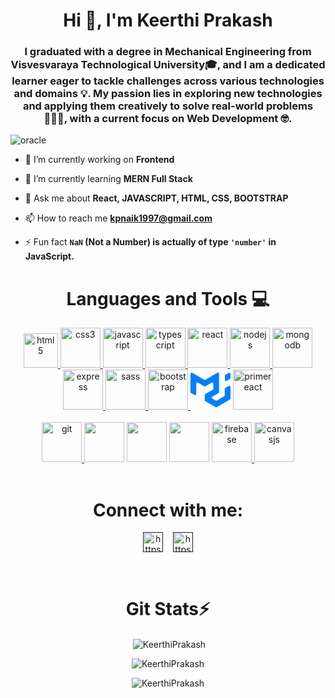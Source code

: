 <h1 align="center">Hi 👋, I'm Keerthi Prakash</h1>
<h3 align="center">I graduated with a degree in Mechanical Engineering from Visvesvaraya Technological University🎓, and I am a dedicated learner eager to tackle challenges across various technologies and domains 💡. My passion lies in exploring new technologies and applying them creatively to solve real-world problems 👨🏻‍💻, with a current focus on Web Development 🤓.</h3>

 <img src="https://itproger.com/img/courses/1562742594.png" alt="oracle" />

- 🔭 I’m currently working on **Frontend**

- 🌱 I’m currently learning **MERN Full Stack**

- 💬 Ask me about **React, JAVASCRIPT, HTML, CSS, BOOTSTRAP**

- 📫 How to reach me **kpnaik1997@gmail.com**

- ⚡ Fun fact **`NaN` (Not a Number) is actually of type `'number'` in JavaScript.**

 
<h1 align="center">Languages and Tools 💻</h1>
 
<div align="center">
<a href="https://www.w3.org/html/" target="_blank" rel="noreferrer">
<img src="https://user-images.githubusercontent.com/112663758/210388665-9ed02ede-ad9e-459d-85be-5e34641130d4.png"
      alt="html5" width="55" height="55" />
</a>
<a href="https://www.w3schools.com/css/" target="_blank" rel="noreferrer">
<img src="https://user-images.githubusercontent.com/112663758/210388688-e847fdea-bb47-40ad-a6be-fc625e9ab187.png"
      alt="css3" width="64" height="64" />
</a>
<a href="https://developer.mozilla.org/en-US/docs/Web/JavaScript" target="_blank" rel="noreferrer">
<img src="https://user-images.githubusercontent.com/112663758/210388778-02df2a2b-a44f-40d0-9437-05d3a10a04c7.png"
      alt="javascript" width="64" height="64" />
</a>
<a href="https://www.typescriptlang.org/" target="_blank" rel="noreferrer">
<img src="https://user-images.githubusercontent.com/112663758/210388831-ff19931d-6ce2-4caa-8bfe-8f024e0a0c73.png"
      alt="typescript" width="64" height="64" />
</a>
 
  <a href="https://reactjs.org/" target="_blank" rel="noreferrer">
<img src="https://user-images.githubusercontent.com/112663758/210388813-f37ef023-fcf4-4b9d-8989-bde12cb74779.png"
      alt="react" width="64" height="64" />
</a>
<a href="https://nodejs.org" target="_blank" rel="noreferrer">
<img src="https://user-images.githubusercontent.com/112663758/210388907-1bd52beb-3f7a-42db-ab89-8b427301a027.png"
      alt="nodejs" width="64" height="64" />
</a>
<a href="https://www.mongodb.com/" target="_blank" rel="noreferrer">
<img src="https://user-images.githubusercontent.com/112663758/210388974-9c55cfd5-a69d-409a-a8b8-57980f3891ae.png"
      alt="mongodb" width="64" height="64" />
</a>
<a href="https://expressjs.com" target="_blank" rel="noreferrer">
<img src="https://user-images.githubusercontent.com/112663758/210388937-e16fb26c-6b1e-418f-8b0d-98441e4f1b52.png"
      alt="express" width="64" height="64" />
</a>
<!--   <a href="https://www.mysql.com/" target="_blank" rel="noreferrer">
<img src="https://raw.githubusercontent.com/devicons/devicon/master/icons/mysql/mysql-original-wordmark.svg"
      alt="mysql" width="64" height="64" />
</a> -->
<a href="https://sass-lang.com" target="_blank" rel="noreferrer">
<img src="https://sass-lang.com/assets/img/logos/logo.svg" alt="sass"
      width="64" height="64" />
</a>
<a href="https://getbootstrap.com" target="_blank" rel="noreferrer">
<img src="https://getbootstrap.com/docs/5.3/assets/brand/bootstrap-logo-shadow.png"
      alt="bootstrap" width="64" height="64" />
</a>
<a href="https://mui.com/" data-no-markdown-link="true" target="_blank"
    class="MuiTypography-root MuiTypography-inherit MuiLink-root MuiLink-underlineNone MuiBox-root active css-1h9agvt"
    aria-label="Go to homepage" href="/"><svg xmlns="http://www.w3.org/2000/svg" width="64" height="64"
      viewBox="0 0 36 32" fill="none" class="css-1170n61">
<path fill-rule="evenodd" clip-rule="evenodd"
        d="M30.343 21.976a1 1 0 00.502-.864l.018-5.787a1 1 0 01.502-.864l3.137-1.802a1 1 0 011.498.867v10.521a1 1 0 01-.502.867l-11.839 6.8a1 1 0 01-.994.001l-9.291-5.314a1 1 0 01-.504-.868v-5.305c0-.006.007-.01.013-.007.005.003.012 0 .012-.007v-.006c0-.004.002-.008.006-.01l7.652-4.396c.007-.004.004-.015-.004-.015a.008.008 0 01-.008-.008l.015-5.201a1 1 0 00-1.5-.87l-5.687 3.277a1 1 0 01-.998 0L6.666 9.7a1 1 0 00-1.499.866v9.4a1 1 0 01-1.496.869l-3.166-1.81a1 1 0 01-.504-.87l.028-16.43A1 1 0 011.527.86l10.845 6.229a1 1 0 00.996 0L24.21.86a1 1 0 011.498.868v16.434a1 1 0 01-.501.867l-5.678 3.27a1 1 0 00.004 1.735l3.132 1.783a1 1 0 00.993-.002l6.685-3.839zM31 7.234a1 1 0 001.514.857l3-1.8A1 1 0 0036 5.434V1.766A1 1 0 0034.486.91l-3 1.8a1 1 0 00-.486.857v3.668z"
        fill="#007FFF"></path>
</svg></a>
<a href="https://primereact.org/" target="_blank" rel="noreferrer">
<img src="https://primefaces.org/cdn/primereact/images/landing-new/overview-icon.svg" alt="primereact" width="64"
      height="64" />
</a>
<!--   <a href="https://www.cprogramming.com/" target="_blank" rel="noreferrer">
<img src="https://raw.githubusercontent.com/devicons/devicon/master/icons/c/c-original.svg" alt="c" width="64"
      height="64" />
</a>
<a href="https://www.w3schools.com/cpp/" target="_blank" rel="noreferrer">
<img src="https://raw.githubusercontent.com/devicons/devicon/master/icons/cplusplus/cplusplus-original.svg"
      alt="cplusplus" width="64" height="64" />
</a> -->
<br />
<br />
<a href="https://git-scm.com/" target="_blank" rel="noreferrer">
<img src="https://www.vectorlogo.zone/logos/git-scm/git-scm-icon.svg" alt="git" width="64" height="64" />
</a>
<img width="64" height="64"
    src="https://user-images.githubusercontent.com/112663758/210389060-056bd8ca-c4ec-48b8-a05f-93de5194a436.png" />
<img width="64" height="64"
    src="https://user-images.githubusercontent.com/112663758/210389100-d9c520fc-3dbc-4a75-a567-09fb89111f10.png" />
<img width="64" height="64"
    src="https://user-images.githubusercontent.com/112663758/210389136-2a70e1c8-bff4-4439-884f-4221eb3ce48b.png" />
<a href="https://firebase.google.com/" target="_blank" rel="noreferrer">
<img src="https://www.vectorlogo.zone/logos/firebase/firebase-icon.svg" alt="firebase" width="64" height="64" />
</a>
<a href="https://canvasjs.com" target="_blank" rel="noreferrer">
<img src="https://canvasjs.com/wp-content/uploads/images/logo/canvasjs-logo.svg" alt="canvasjs"
      width="64" height="64" />
</a>
</div>
</div>
<br />
 
<div display="flex">
 
  <h1 align="center">Connect with me:</h1>
 
  <p align="center">
<a href="" target="blank"><img align="center"
        src="https://about.twitter.com/content/dam/about-twitter/x/brand-toolkit/logo-black.png.twimg.1920.png"
        alt="https://twitter.com/shreekarakanchi" height="32" width="32" /></a>&nbsp &nbsp
<a href="" target="blank"><img
        align="center"
        src="https://encrypted-tbn0.gstatic.com/images?q=tbn:ANd9GcRkNvmW6hjy2OWs-d-7ZzmHLhqtycFAv-V4Qyob6WUYqA&s"
        alt="https://www.linkedin.com/in/shreenivas-karakanchi-085b3217" height="32" width="32" /></a>
</p>
</div>
<br />
 
<div align="center">
<h1 align='center'>Git Stats⚡</h1>
 
 
  <p>
&nbsp;<img align="center"
      src="https://github-readme-stats.vercel.app/api?username=keerthiprakash&show_icons=true&locale=en"
      alt="KeerthiPrakash" />
</p>
 
  <p>
<img align="center" src="https://github-readme-streak-stats.herokuapp.com/?user=keerthiprakash&"
      alt="KeerthiPrakash" />
</p>
<p>
<img align="center"
      src="https://github-readme-stats.vercel.app/api/top-langs?username=keerthiprakash&show_icons=true&locale=en&layout=compact"
      alt="KeerthiPrakash" />
</p>
</div>

